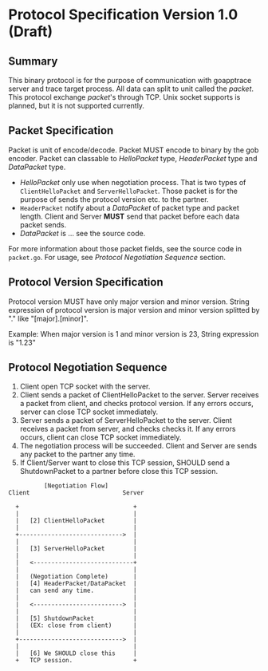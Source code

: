 # Protocol Specification Version 1.0 (Draft)
## Summary
This binary protocol is for the purpose of communication with goapptrace server and trace target process.
All data can split to unit called the _packet_.
This protocol exchange _packet_'s through TCP.
Unix socket supports is planned, but it is not supported currently.

## Packet Specification
Packet is unit of encode/decode.
Packet MUST encode to binary by the gob encoder.
Packet can classable to _HelloPacket_ type, _HeaderPacket_ type and _DataPacket_ type.

* _HelloPacket_ only use when negotiation process.
  That is two types of `ClientHelloPacket` and `ServerHelloPacket`.
  Those packet is for the purpose of sends the protocol version etc. to the partner.
* `HeaderPacket` notify about a _DataPacket_ of packet type and packet length.
  Client and Server **MUST** send that packet before each data packet sends.
* _DataPacket_ is ... see the source code.

For more information about those packet fields, see the source code in `packet.go`.
For usage, see _Protocol Negotiation Sequence_ section.

## Protocol Version Specification
Protocol version MUST have only major version and minor version.
String expression of protocol version is major version and minor version splitted by "." like  "[major].[minor]". 

Example: When major version is 1 and minor version is 23, String expression is "1.23"

## Protocol Negotiation Sequence
1. Client open TCP socket with the server.
2. Client sends a packet of ClientHelloPacket to the server.
   Server receives a packet from client, and checks protocol version.
   If any errors occurs, server can close TCP socket immediately.
3. Server sends a packet of ServerHelloPacket to the server.
   Client receives a packet from server, and checks checks it.
   If any errors occurs, client can close TCP socket immediately.
4. The negotiation process will be succeeded.
   Client and Server are sends any packet to the partner any time.
5. If Client/Server want to close this TCP session, SHOULD send a ShutdownPacket to a partner before close this TCP session.

```text
          [Negotiation Flow]
Client                          Server

  +                                +
  |                                |
  |   [2] ClientHelloPacket        |
  |                                |
  +----------------------------->  |
  |                                |
  |   [3] ServerHelloPacket        |
  |                                |
  |   <----------------------------+
  |                                |
  |   (Negotiation Complete)       |
  |   [4] HeaderPacket/DataPacket  |
  |   can send any time.           |
  |                                |
  |   <------------------------->  |
  |                                |
  |   [5] ShutdownPacket           |
  |   (EX: close from client)      |
  |                                |
  +----------------------------->  |
  |                                |
  |   [6] We SHOULD close this     |
  +   TCP session.                 +
```

